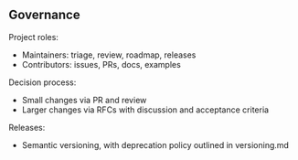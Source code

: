## Governance

Project roles:

- Maintainers: triage, review, roadmap, releases
- Contributors: issues, PRs, docs, examples

Decision process:

- Small changes via PR and review
- Larger changes via RFCs with discussion and acceptance criteria

Releases:

- Semantic versioning, with deprecation policy outlined in versioning.md


